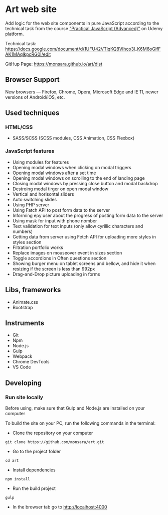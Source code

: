 # Art web site

Add logic for the web site components in pure JavaScript according to the technical task from the course ["Practical JavaScript (Advanced)"](https://www.udemy.com/course/javascript_practice/) on Udemy platform.

Technical task: https://docs.google.com/document/d/1UFU42VTlqKQ8VIhco3l_K6M6oGlfFAK1MAqlkpcRG0I/edit

GitHup Page: https://monsara.github.io/art/dist

## Browser Support

New browsers — Firefox, Chrome, Opera, Microsoft Edge and IE 11, newer versions
of Android/iOS, etc.

## Used techniques

### HTML/CSS

-   SASS/SCSS (SCSS modules, CSS Animation, CSS Flexbox)

### JavaScript features

-   Using modules for features
-   Opening modal windows when clicking on modal triggers
-   Opening modal windows after a set time
-   Opening modal windows on scrolling to the end of landing page
-   Сlosing modal windows by pressing close button and modal backdrop
-   Destroing modal tirger on open modal window
-   Vertical and horisontal sliders
-   Auto switching slides
-   Using PHP server
-   Using Fatch API to post form data to the server
-   Informing еру user about the progress of posting form data to the server
-   Using mask for input with phone nomber
-   Text validation for text inputs (only allow cyrillic characters and numbers)
-   Getting data from server using Fetch API for uploading more styles in styles
    section
-   Filtration portfolio works
-   Replace images on mouseover event in sizes section
-   Toggle accordions in Often questions section
-   Showing burger menu on tablet screens and bellow, and hide it when resizing
    if the screen is less than 992px
-   Drag-and-Drop picture uploading in forms

## Libs, frameworks

-   Animate.css
-   Bootstrap

## Instruments

-   Git
-   Npm
-   Node.js
-   Gulp
-   Webpack
-   Chrome DevTools
-   VS Code

## Developing

### Run site locally

Before using, make sure that Gulp and Node.js are installed on your computer

To build the site on your PC, run the following commands in the terminal:

-   Clone the repository on your computer

```shell
git clone https://github.com/monsara/art.git
```

-   Go to the project folder

```shell
cd art
```

-   Install dependencies

```shell
npm install
```

-   Run the build project

```shell
gulp
```

-   In the browser tab go to [http://localhost:4000](http://localhost:4000)
